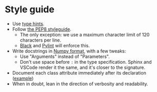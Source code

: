 # Style guide

- Use [type hints](https://docs.python.org/3/library/typing.html).
- Follow [the PEP8 styleguide](https://peps.python.org/pep-0008/).
  - The only exception: we use a maximum character limit of 120 characters per line.
  - [Black](https://pypi.org/project/black/) and [Pylint](https://pylint.readthedocs.io/en/latest/index.html) will enforce this.
- Write docstrings in [Numpy format](https://numpydoc.readthedocs.io/en/latest/format.html), with a few tweaks:
  - Use "Arguments" instead of "Parameters".
  - Don't use space before `:` in the type specification. Sphinx and VSCode render it the same, and it's closer to the signature.
- Document each class attribute immediately after its declaration ([example](https://github.com/delvtech/agent0/blob/86bebba71faeefb78b2f272e3ccf28e696e1828c/src/agent0/core/hyperdrive/interactive/local_chain.py#L43))
- When in doubt, lean in the direction of verbosity and readability.
